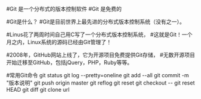 #Git 是一个分布式的版本控制软件
#Git 是免费的

#Git是什么？
#Git是目前世界上最先进的分布式版本控制系统（没有之一）。

#Linus花了两周时间自己用C写了一个分布式版本控制系统，
#这就是Git！一个月之内，Linux系统的源码已经由Git管理了！

#2008年，GitHub网站上线了，它为开源项目免费提供Git存储，
#无数开源项目开始迁移至GitHub，包括jQuery，PHP，Ruby等等。

#常用Git命令
git status
git log --pretty=oneline
git add --all
git commit -m "版本说明"
git push origin master
git reflog
git reset
git checkout -- <file>
git reset HEAD <file>
git diff
git clone url